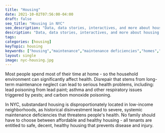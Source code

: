 ```yaml
---
title: "Housing"
date: 2021-10-02T07:56:00-04:00
draft: false
seo_title: "Housing in NYC"
seo_description: "Data, data stories, interactives, and more about housing and health in NYC."
description: "Data, data stories, interactives, and more about housing and health in NYC."
tags: 
categories: [housing]
keyTopic: housing
keywords: ["housing","maintenance","maintenance deficiencies","homes","lead","carbon monoxide","mice","rats","pests","cockroaches","asthma","bed bugs","poverty","injustice"]
layout: single
image: nyc-housing.jpg
---
```

Most people spend most of their time at home - so the household environment can significantly affect health. Disrepair that stems from long-term maintenance neglect can lead to serious health problems, including: lead poisoning from lead paint; asthma and other respiratory issues triggered by pests; and carbon monoxide poisoning.

In NYC, substandard housing is disproportionately located in low-income neighborhoods, as historical disinvestment lead to severe, systemic maintenance deficiencies that threatens people's health. No family should have to choose between affordable and healthy housing - all tenants are entitled to safe, decent, healthy housing that prevents disease and injury.


